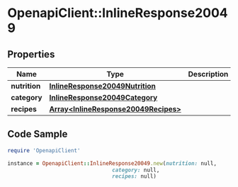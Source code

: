 # OpenapiClient::InlineResponse20049

## Properties

Name | Type | Description | Notes
------------ | ------------- | ------------- | -------------
**nutrition** | [**InlineResponse20049Nutrition**](InlineResponse20049Nutrition.md) |  | 
**category** | [**InlineResponse20049Category**](InlineResponse20049Category.md) |  | 
**recipes** | [**Array&lt;InlineResponse20049Recipes&gt;**](InlineResponse20049Recipes.md) |  | 

## Code Sample

```ruby
require 'OpenapiClient'

instance = OpenapiClient::InlineResponse20049.new(nutrition: null,
                                 category: null,
                                 recipes: null)
```



